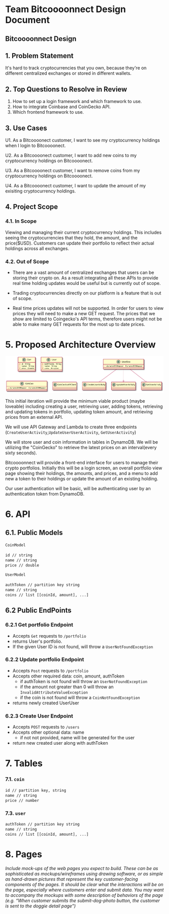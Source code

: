 # Team Bitcoooonnect Design Document

## Bitcoooonnect Design

## 1. Problem Statement

It's hard to track cryptocurrencies that you own, because they're on different centralized exchanges or stored in different wallets.

## 2. Top Questions to Resolve in Review

1. How to set up a login framework and which framework to use.
2. How to integrate Coinbase and CoinGecko API.
3. Which frontend framework to use.

## 3. Use Cases

U1. As a Bitcoooonect customer, I want to see my cryptocurrency holdings when I login to Bitcoooonect.

U2. As a Bitcoooonect customer, I want to add new coins to my cryptocurrency holdings on Bitcoooonect.
    
U3. As a Bitcoooonect customer, I want to remove coins from my cryptocurrency holdings on Bitcoooonect.

U4. As a Bitcoooonect customer, I want to update the amount of my exisiting cryptocurrency holdings.

## 4. Project Scope

### 4.1. In Scope

Viewing and managing their current cryptocurrency holdings. This includes seeing the cryptocurrencies that they hold, the amount,
and the price($USD). Customers can update their portfolio to reflect their actual holdings across all exchanges.

### 4.2. Out of Scope

* There are a vast amount of centralized exchanges that users can be storing their crypto on. As a result integrating all these APIs to provide real time holding updates would be useful but is currently out of scope.

* Trading cryptocurrencies directly on our platform is a feature that is out of scope.

* Real time prices updates will not be supported. In order for users to view prices they will need to make a new GET request. The prices that we show are limited to Coingecko's API terms, therefore users might not be able to make many GET requests for the most up to date prices. 

# 5. Proposed Architecture Overview

![BitcoooonectCD](diagrams/BitcoooonectCD1.png)

This initial iteration will provide the minimum viable product (maybe loveable) including creating a user, retrieving user, adding tokens, retrieving and updating tokens in portfolio, updating token amount, and retrieving prices from an external API.

We will use API Gateway and Lambda to create three endpoints (`CreateUserActivity`,`UpdateUserUserActivity`, `GetUserActivity`)

We will store user and coin information in tables in DynamoDB. We will be utilizing the "CoinGecko" to retrieve the latest prices on an interval(every sixty seconds).

Bitcoooonnect will provide a front-end interface for users to manage their crypto portfolios. Initially this will be a login screen, an overall portfolio view page showing their holdings, the amounts, and prices, and a menu to add new a token to their holdings or update the amount of an existing holding.

Our user authentication will be basic, will be authenticating user by an authentication token from DynamoDB.

# 6. API

## 6.1. Public Models

```
CoinModel

id // string
name // string
price // double
```

```
UserModel

authToken // partition key string
name // string
coins // list [[coinId, amount], ...]
```

## 6.2 Public EndPoints

### 6.2.1 Get portfolio Endpoint
  * Accepts `Get` requests to `/portfolio`
  * returns User's portfolio.
  * If the given User ID is not found, will throw a `UserNotFoundException`
### 6.2.2 Update portfolio Endpoint
  * Accepts `Post` requests to `/portfolio` 
  * Accepts other required data: coin, amount, authToken
    * if authToken is not found will throw an `UserNotFoundException`
    * if the amount not greater than 0 will throw an `InvalidAttributeValueException`
    * if the coin is not found will throw a `CoinNotFoundException`
  * returns newly created UserUser
### 6.2.3 Create User Endpoint
  * Accepts `POST` requests to `/users`
  * Accepts other optional data: name
    * if not not provided, name will be generated for the user
  * return new created user along with authToken


# 7. Tables
### 7.1. `coin`
```
id // partition key, string
name // string
price // number
```

### 7.3. `user`
```
authToken // partition key string
name // string
coins // list [[coinId, amount], ...]
```

# 8. Pages

*Include mock-ups of the web pages you expect to build. These can be as
sophisticated as mockups/wireframes using drawing software, or as simple as
hand-drawn pictures that represent the key customer-facing components of the
pages. It should be clear what the interactions will be on the page, especially
where customers enter and submit data. You may want to accompany the mockups
with some description of behaviors of the page (e.g. “When customer submits the
submit-dog-photo button, the customer is sent to the doggie detail page”)*
